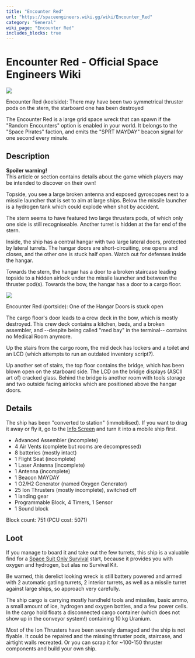 ```yaml
---
title: "Encounter Red"
url: "https://spaceengineers.wiki.gg/wiki/Encounter_Red"
category: "General"
wiki_page: "Encounter Red"
includes_blocks: true
---
```


# Encounter Red - Official Space Engineers Wiki

[![](https://spaceengineers.wiki.gg/images/thumb/Encounter_Red_Keelside-with-thruster-pod.png/320px-Encounter_Red_Keelside-with-thruster-pod.png?9fd789)](https://spaceengineers.wiki.gg/wiki/File:Encounter_Red_Keelside-with-thruster-pod.png)

Encounter Red (keelside): There may have been two symmetrical thruster pods on the stern, the starboard one has been destroyed

The Encounter Red is a large grid space wreck that can spawn if the "Random Encounters" option is enabled in your world. It belongs to the "Space Pirates" faction, and emits the "SPRT MAYDAY" beacon signal for one second every minute.

## Description

**Spoiler warning!**  
This article or section contains details about the game which players may be intended to discover on their own!

Topside, you see a large broken antenna and exposed gyroscopes next to a missile launcher that is set to aim at large ships. Below the missile launcher is a hydrogen tank which could explode when shot by accident.

The stern seems to have featured two large thrusters pods, of which only one side is still recogniseable. Another turret is hidden at the far end of the stern.

Inside, the ship has a central hangar with two large lateral doors, protected by lateral turrets. The hangar doors are short-circuiting, one opens and closes, and the other one is stuck half open. Watch out for defenses inside the hangar.

Towards the stern, the hangar has a door to a broken staircase leading topside to a hidden airlock under the missile launcher and between the thruster pod(s). Towards the bow, the hangar has a door to a cargo floor.

[![](https://spaceengineers.wiki.gg/images/thumb/Encounter_Red_Portside-hangardoor.png/400px-Encounter_Red_Portside-hangardoor.png?5a7bc8)](https://spaceengineers.wiki.gg/wiki/File:Encounter_Red_Portside-hangardoor.png)

Encounter Red (portside): One of the Hangar Doors is stuck open

The cargo floor's door leads to a crew deck in the bow, which is mostly destroyed. This crew deck contains a kitchen, beds, and a broken assembler, and --despite being called "med bay" in the terminal-- contains no Medical Room anymore.

Up the stairs from the cargo room, the mid deck has lockers and a toilet and an LCD (which attempts to run an outdated inventory script?).

Up another set of stairs, the top floor contains the bridge, which has been blown open on the starboard side. The LCD on the bridge displays (ASCII art of) cracked glass. Behind the bridge is another room with tools storage and two outside facing airlocks which are positioned above the hangar doors.

## Details

The ship has been "converted to station" (immobilised). If you want to drag it away or fly it, go to the [Info Screen](https://spaceengineers.wiki.gg/wiki/Info_Screen "Info Screen") and turn it into a mobile ship first.

*   Advanced Assembler (incomplete)
*   4 Air Vents (complete but rooms are decompressed)
*   8 batteries (mostly intact)
*   1 Flight Seat (incomplete)
*   1 Laser Antenna (incomplete)
*   1 Antenna (incomplete)
*   1 Beacon MAYDAY
*   1 O2/H2 Generator (named Oxygen Generator)
*   25 Ion Thrusters (mostly incomplete), switched off
*   1 landing gear
*   Programmable Block, 4 Timers, 1 Sensor
*   1 Sound block

Block count: 751 (PCU cost: 5071)

## Loot

If you manage to board it and take out the few turrets, this ship is a valuable find for a [Space Suit Only Survival](https://spaceengineers.wiki.gg/wiki/Space_Suit_Only_Survival "Space Suit Only Survival") start, because it provides you with oxygen and hydrogen, but alas no Survival Kit.

Be warned, this derelict looking wreck is still battery powered and armed with 2 automatic gatling turrets, 2 interior turrets, as well as a missile turret against large ships, so approach very carefully.

The ship cargo is carrying mostly handheld tools and missiles, basic ammo, a small amount of ice, hydrogen and oxygen bottles, and a few power cells. In the cargo hold floats a disconnected cargo container (which does not show up in the conveyor system!) containing 10 kg Uranium.

Most of the Ion Thrusters have been severely damaged and the ship is not flyable. It could be repaired and the missing thruster pods, staircase, and airtight walls recreated. Or you can scrap it for ~100-150 thruster components and build your own ship.